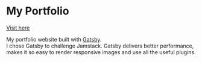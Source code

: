 # My Portfolio

[Visit here](https://yumie-portfolio.netlify.app/)


My portfolio website built with [Gatsby](https://www.gatsbyjs.com/).  
I chose Gatsby to challenge Jamstack. Gatsby delivers better performance, makes it so easy to render responsive images and use all the useful plugins.




